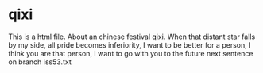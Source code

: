 # qixi
This is a html file. About an chinese festival qixi.
When that distant star falls by my side, all pride becomes inferiority,
I want to be better for a person, I think you are that person,
I want to go with you to the future
next sentence on branch iss53.txt